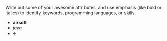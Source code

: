 Write out some of your awesome attributes, and use emphasis (like bold or italics) to identify keywords, programming languages, or skills. 
- **airsoft**
- _java_
- :airplane:
